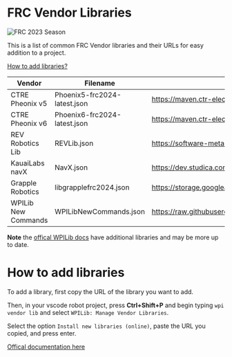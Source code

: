 # FRC Vendor Libraries

![FRC 2023 Season](https://img.shields.io/badge/FRC-2023-blue?logo=FIRST&labelColor=red&logoColor=white)

This is a list of common FRC Vendor libraries and their URLs for easy addition to a project.

[How to add libraries?](#how-to-add-libraries)

| Vendor              | Filename               | URL                                                                                                     | API Docs |
| ------------------- | ---------------------- | ------------------------------------------------------------------------------------------------------- | -------- |
| CTRE Pheonix v5     | Phoenix5-frc2024-latest.json | https://maven.ctr-electronics.com/release/com/ctre/phoenix/Phoenix5-frc2024-latest.json           | https://api.ctr-electronics.com/phoenix/release/java/ |
| CTRE Pheonix v6     | Phoenix6-frc2024-latest.json | https://maven.ctr-electronics.com/release/com/ctre/phoenix6/latest/Phoenix6-frc2024-latest.json   | https://api.ctr-electronics.com/phoenix6/release/java/ |
| REV Robotics Lib    | REVLib.json            | https://software-metadata.revrobotics.com/REVLib-2024.json                                              | https://codedocs.revrobotics.com/java/com/revrobotics/package-summary.html |
| KauaiLabs navX      | NavX.json              |     https://dev.studica.com/releases/2024/NavX.json                                                     | https://www.kauailabs.com/public_files/navx-mxp/apidocs/java/com/kauailabs/navx/frc/AHRS.html |
| Grapple Robotics    | libgrapplefrc2024.json | https://storage.googleapis.com/grapple-frc-maven/libgrapplefrc2024.json                                 | None |
| WPILib New Commands | WPILibNewCommands.json | https://raw.githubusercontent.com/wpilibsuite/allwpilib/main/wpilibNewCommands/WPILibNewCommands.json   | |

**Note** the [offical WPILib docs](https://docs.wpilib.org/en/stable/docs/software/vscode-overview/3rd-party-libraries.html#libraries) have additional libraries and may be more up to date.


# How to add libraries

To add a library, first copy the URL of the library you want to add.

Then, in your vscode robot project, press **Ctrl+Shift+P** and begin typing `wpi vendor lib` and select `WPILib: Manage Vendor Libraries`.

Select the option `Install new libraries (online)`, paste the URL you copied, and press enter.

[Offical documentation here](https://docs.wpilib.org/en/stable/docs/software/vscode-overview/3rd-party-libraries.html#installing-libraries)
